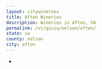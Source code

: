 ```yaml
---
layout: citywineries
title: Afton Wineries
description: Wineries in Afton, VA
permalink: /virginia/nelson/afton/
state: va
county: nelson
city: afton
---
```

-
